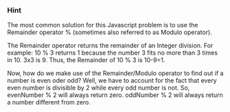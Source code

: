 ### Hint

The most common solution for this Javascript problem is to use the Remainder operator % (sometimes also referred to as Modulo operator).

The Remainder operator returns the remainder of an Integer division. For example: 10 % 3 returns 1 because the number 3 fits no more than 3 times in 10. 3x3 is 9. Thus, the Remainder of 10 % 3 is 10-9=1.

Now, how do we make use of the Remainder/Modulo operator to find out if a number is even oder odd? Well, we have to account for the fact that every even number is divisible by 2 while every odd number is not. So, evenNumber % 2 will always return zero. oddNumber % 2 will always return a number different from zero.
